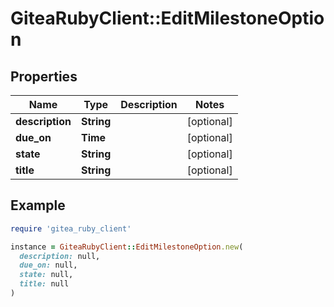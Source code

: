 # GiteaRubyClient::EditMilestoneOption

## Properties

| Name | Type | Description | Notes |
| ---- | ---- | ----------- | ----- |
| **description** | **String** |  | [optional] |
| **due_on** | **Time** |  | [optional] |
| **state** | **String** |  | [optional] |
| **title** | **String** |  | [optional] |

## Example

```ruby
require 'gitea_ruby_client'

instance = GiteaRubyClient::EditMilestoneOption.new(
  description: null,
  due_on: null,
  state: null,
  title: null
)
```

